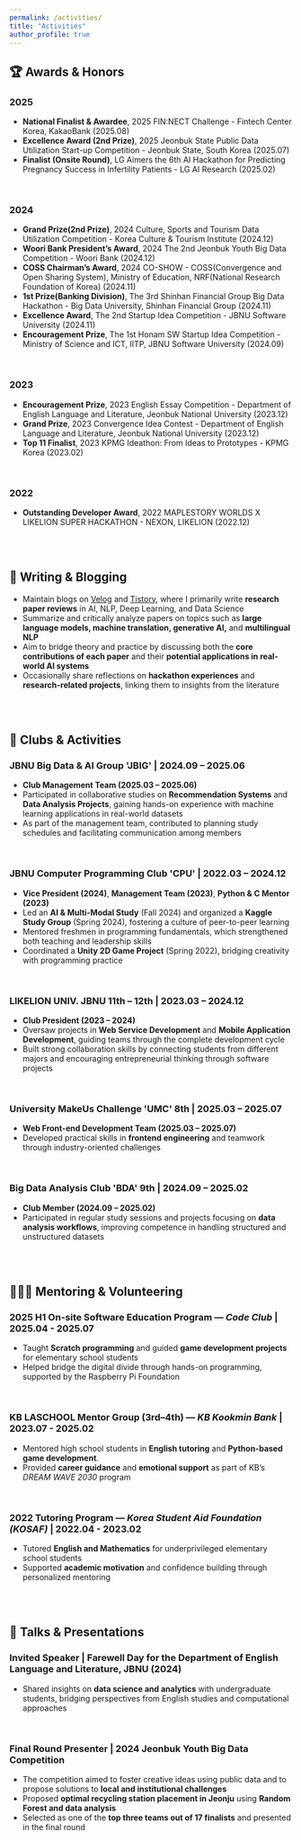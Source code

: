 ```yaml
---
permalink: /activities/
title: "Activities"
author_profile: true
---
```


## 🏆 Awards & Honors

### 2025
- **National Finalist & Awardee**, 2025 FIN:NECT Challenge - Fintech Center Korea, KakaoBank (2025.08)
- **Excellence Award (2nd Prize)**, 2025 Jeonbuk State Public Data Utilization Start-up Competition - Jeonbuk State, South Korea (2025.07)
- **Finalist (Onsite Round)**, LG Aimers the 6th AI Hackathon for Predicting Pregnancy Success in Infertility Patients - LG AI Research (2025.02)
<br/>

### 2024
- **Grand Prize(2nd Prize)**, 2024 Culture, Sports and Tourism Data Utilization Competition - Korea Culture & Tourism Institute (2024.12)
- **Woori Bank President’s Award**, 2024 The 2nd Jeonbuk Youth Big Data Competition - Woori Bank (2024.12)
- **COSS Chairman’s Award**, 2024 CO-SHOW - COSS(Convergence and Open Sharing System), Ministry of Education, NRF(National Research Foundation of Korea) (2024.11)
- **1st Prize(Banking Division)**, The 3rd Shinhan Financial Group Big Data Hackathon - Big Data University, Shinhan Financial Group (2024.11)
- **Excellence Award**, The 2nd Startup Idea Competition - JBNU Software University (2024.11)
- **Encouragement Prize**, The 1st Honam SW Startup Idea Competition - Ministry of Science and ICT, IITP, JBNU Software University (2024.09)
<br/>

### 2023
- **Encouragement Prize**, 2023 English Essay Competition - Department of English Language and Literature, Jeonbuk National University (2023.12)
- **Grand Prize**, 2023 Convergence Idea Contest - Department of English Language and Literature, Jeonbuk National University (2023.12)
- **Top 11 Finalist**, 2023 KPMG Ideathon: From Ideas to Prototypes - KPMG Korea (2023.02)
<br/>

### 2022
- **Outstanding Developer Award**, 2022 MAPLESTORY WORLDS X LIKELION SUPER HACKATHON - NEXON, LIKELION (2022.12)
<br/>
<br/>


## 📖 Writing & Blogging

- Maintain blogs on [Velog](https://velog.io/@ever_since) and [Tistory](https://ljm1614.tistory.com), where I primarily write **research paper reviews** in AI, NLP, Deep Learning, and Data Science  
- Summarize and critically analyze papers on topics such as **large language models, machine translation, generative AI,** and **multilingual NLP**
- Aim to bridge theory and practice by discussing both the **core contributions of each paper** and their **potential applications in real-world AI systems**
- Occasionally share reflections on **hackathon experiences** and **research-related projects**, linking them to insights from the literature
<br/>
<br/>


## 📁 Clubs & Activities

### JBNU Big Data & AI Group 'JBIG' | 2024.09 – 2025.06
- **Club Management Team (2025.03 – 2025.06)**  
- Participated in collaborative studies on **Recommendation Systems** and **Data Analysis Projects**, gaining hands-on experience with machine learning applications in real-world datasets 
- As part of the management team, contributed to planning study schedules and facilitating communication among members 
<br/>

### JBNU Computer Programming Club 'CPU' | 2022.03 – 2024.12
- **Vice President (2024)**, **Management Team (2023)**, **Python & C Mentor (2023)**  
- Led an **AI & Multi-Modal Study** (Fall 2024) and organized a **Kaggle Study Group** (Spring 2024), fostering a culture of peer-to-peer learning
- Mentored freshmen in programming fundamentals, which strengthened both teaching and leadership skills 
- Coordinated a **Unity 2D Game Project** (Spring 2022), bridging creativity with programming practice
<br/>

### LIKELION UNIV. JBNU 11th – 12th | 2023.03 – 2024.12
- **Club President (2023 – 2024)**  
- Oversaw projects in **Web Service Development** and **Mobile Application Development**, guiding teams through the complete development cycle  
- Built strong collaboration skills by connecting students from different majors and encouraging entrepreneurial thinking through software projects  
<br/>

### University MakeUs Challenge 'UMC' 8th | 2025.03 – 2025.07
- **Web Front-end Development Team (2025.03 – 2025.07)**  
- Developed practical skills in **frontend engineering** and teamwork through industry-oriented challenges  
<br/>

### Big Data Analysis Club 'BDA' 9th | 2024.09 – 2025.02
- **Club Member (2024.09 – 2025.02)**  
- Participated in regular study sessions and projects focusing on **data analysis workflows**, improving competence in handling structured and unstructured datasets
<br/>
<br/>


## 👩🏻‍🏫 Mentoring & Volunteering  

### 2025 H1 On-site Software Education Program — *Code Club* | 2025.04 - 2025.07
- Taught **Scratch programming** and guided **game development projects** for elementary school students
- Helped bridge the digital divide through hands-on programming, supported by the Raspberry Pi Foundation
<br/>

### KB LASCHOOL Mentor Group (3rd–4th) — *KB Kookmin Bank* | 2023.07 - 2025.02 
- Mentored high school students in **English tutoring** and **Python-based game development**.  
- Provided **career guidance** and **emotional support** as part of KB’s *DREAM WAVE 2030* program
<br/>

### 2022 Tutoring Program — *Korea Student Aid Foundation (KOSAF)* | 2022.04 - 2023.02
- Tutored **English and Mathematics** for underprivileged elementary school students 
- Supported **academic motivation** and confidence building through personalized mentoring  
<br/>
<br/>


## 🎤 Talks & Presentations  

### **Invited Speaker** | Farewell Day for the Department of English Language and Literature, JBNU (2024)  
- Shared insights on **data science and analytics** with undergraduate students, bridging perspectives from English studies and computational approaches
<br/>

### **Final Round Presenter** | 2024 Jeonbuk Youth Big Data Competition
- The competition aimed to foster creative ideas using public data and to propose solutions to **local and institutional challenges**
- Proposed **optimal recycling station placement in Jeonju** using **Random Forest and data analysis**  
- Selected as one of the **top three teams out of 17 finalists** and presented in the final round  
<br/>
<br/>
